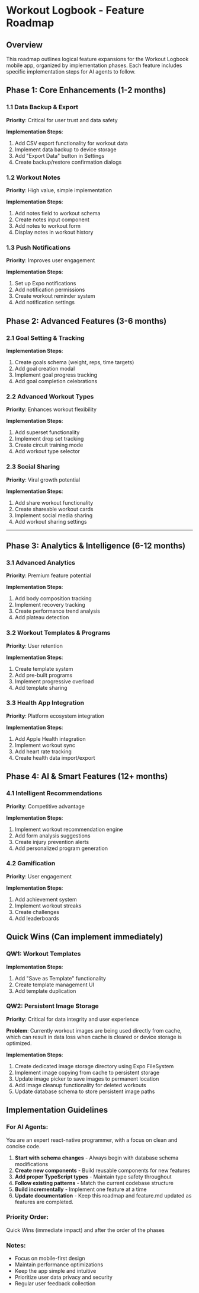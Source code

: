 # Workout Logbook - Feature Roadmap

## Overview

This roadmap outlines logical feature expansions for the Workout Logbook mobile app, organized by implementation phases. Each feature includes specific implementation steps for AI agents to follow.

## Phase 1: Core Enhancements (1-2 months)

### 1.1 Data Backup & Export

**Priority**: Critical for user trust and data safety

**Implementation Steps**:

1. Add CSV export functionality for workout data
2. Implement data backup to device storage
3. Add "Export Data" button in Settings
4. Create backup/restore confirmation dialogs

### 1.2 Workout Notes

**Priority**: High value, simple implementation

**Implementation Steps**:

1. Add notes field to workout schema
2. Create notes input component
3. Add notes to workout form
4. Display notes in workout history

### 1.3 Push Notifications

**Priority**: Improves user engagement

**Implementation Steps**:

1. Set up Expo notifications
2. Add notification permissions
3. Create workout reminder system
4. Add notification settings

## Phase 2: Advanced Features (3-6 months)

### 2.1 Goal Setting & Tracking

**Implementation Steps**:

1. Create goals schema (weight, reps, time targets)
2. Add goal creation modal
3. Implement goal progress tracking
4. Add goal completion celebrations

### 2.2 Advanced Workout Types

**Priority**: Enhances workout flexibility

**Implementation Steps**:

1. Add superset functionality
2. Implement drop set tracking
3. Create circuit training mode
4. Add workout type selector

### 2.3 Social Sharing

**Priority**: Viral growth potential

**Implementation Steps**:

1. Add share workout functionality
2. Create shareable workout cards
3. Implement social media sharing
4. Add workout sharing settings

---

## Phase 3: Analytics & Intelligence (6-12 months)

### 3.1 Advanced Analytics

**Priority**: Premium feature potential

**Implementation Steps**:

1. Add body composition tracking
2. Implement recovery tracking
3. Create performance trend analysis
4. Add plateau detection

### 3.2 Workout Templates & Programs

**Priority**: User retention

**Implementation Steps**:

1. Create template system
2. Add pre-built programs
3. Implement progressive overload
4. Add template sharing

### 3.3 Health App Integration

**Priority**: Platform ecosystem integration

**Implementation Steps**:

1. Add Apple Health integration
2. Implement workout sync
3. Add heart rate tracking
4. Create health data import/export

## Phase 4: AI & Smart Features (12+ months)

### 4.1 Intelligent Recommendations

**Priority**: Competitive advantage

**Implementation Steps**:

1. Implement workout recommendation engine
2. Add form analysis suggestions
3. Create injury prevention alerts
4. Add personalized program generation

### 4.2 Gamification

**Priority**: User engagement

**Implementation Steps**:

1. Add achievement system
2. Implement workout streaks
3. Create challenges
4. Add leaderboards

## Quick Wins (Can implement immediately)

### QW1: Workout Templates

**Implementation Steps**:

1. Add "Save as Template" functionality
2. Create template management UI
3. Add template duplication

### QW2: Persistent Image Storage

**Priority**: Critical for data integrity and user experience

**Problem**: Currently workout images are being used directly from cache, which can result in data loss when cache is cleared or device storage is optimized.

**Implementation Steps**:

1. Create dedicated image storage directory using Expo FileSystem
2. Implement image copying from cache to persistent storage
3. Update image picker to save images to permanent location
4. Add image cleanup functionality for deleted workouts
5. Update database schema to store persistent image paths

## Implementation Guidelines

### For AI Agents:

You are an expert react-native programmer, with a focus on clean and concise code.

1. **Start with schema changes** - Always begin with database schema modifications
2. **Create new components** - Build reusable components for new features
3. **Add proper TypeScript types** - Maintain type safety throughout
4. **Follow existing patterns** - Match the current codebase structure
5. **Build incrementally** - Implement one feature at a time
6. **Update documentation** - Keep this roadmap and feature.md updated as features are completed.

### Priority Order:

Quick Wins (immediate impact) and after the order of the phases

### Notes:

- Focus on mobile-first design
- Maintain performance optimizations
- Keep the app simple and intuitive
- Prioritize user data privacy and security
- Regular user feedback collection

